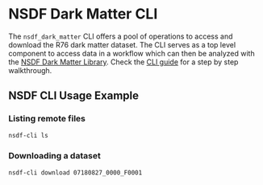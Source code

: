 # NSDF Dark Matter CLI

The `nsdf_dark_matter` CLI offers a pool of operations to access and download the R76 dark matter dataset. The CLI serves as a top level component to access data in a workflow which can
then be analyzed with the [NSDF Dark Matter Library](https://nsdf-fabric.github.io/nsdf-slac/library/). Check the [CLI guide](https://nsdf-fabric.github.io/nsdf-slac/cli/) for a step by step walkthrough.

## NSDF CLI Usage Example

### Listing remote files

```bash
nsdf-cli ls
```

### Downloading a dataset

```bash
nsdf-cli download 07180827_0000_F0001
```
